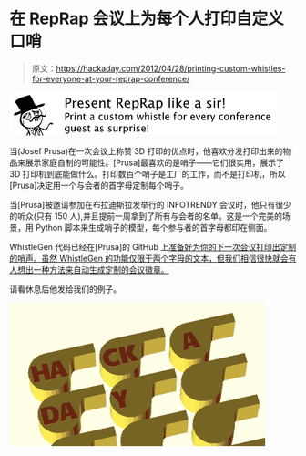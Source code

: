 # 在 RepRap 会议上为每个人打印自定义口哨

> 原文：<https://hackaday.com/2012/04/28/printing-custom-whistles-for-everyone-at-your-reprap-conference/>

![](img/0a3d0e06145a1c90b6b510bec3001dcf.png "likeasir")

当(Josef Prusa)在一次会议上称赞 3D 打印的优点时，他喜欢分发打印出来的物品来展示家庭自制的可能性。[Prusa]最喜欢的是哨子——它们很实用，展示了 3D 打印机到底能做什么。打印数百个哨子是工厂的工作，而不是打印机，所以[Prusa]决定用一个与会者的首字母定制每个哨子。

当[Prusa]被邀请参加在布拉迪斯拉发举行的 INFOTRENDY 会议时，他只有很少的听众(只有 150 人),并且提前一周拿到了所有与会者的名单。这是一个完美的场景，用 Python 脚本来生成哨子的模型，每个参与者的首字母都印在侧面。

WhistleGen 代码已经在[Prusa]的 GitHub 上[准备好为你的下一次会议打印出定制的哨声。虽然 WhistleGen 的功能仅限于两个字母的文本，但我们相信很快就会有人想出一种方法来自动生成定制的会议徽章。](https://github.com/prusajr/WhistleGen)

请看休息后他发给我们的例子。

![](img/5e6ed8d7abad931d78334508ee54cf30.png "Screen Shot 2012-04-28 at 9.12.42 AM")
